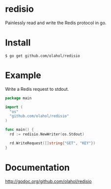 # redisio

Painlessly read and write the Redis protocol in go.

# Install

    $ go get github.com/olahol/redisio

# Example

Write a Redis request to stdout.

```go
package main

import (
  "os"
  "github.com/olahol/redisio"
)

func main() {
  rd := redisio.NewWriter(os.Stdout)

  rd.WriteRequest([]string{"GET", "KEY"})
}
```

# Documentation

http://godoc.org/github.com/olahol/redisio
